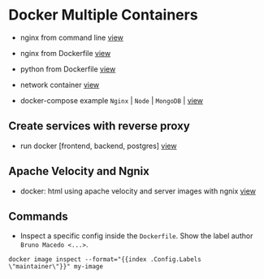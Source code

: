 # Docker Multiple Containers

- nginx from command line [view](nginx-command)

- nginx from Dockerfile [view](nginx)

- python from Dockerfile [view](python)

- network container [view](network)

- docker-compose example `Nginx` | `Node` | `MongoDB` | [view](compose)


## Create services with reverse proxy

- run docker [frontend, backend, postgres] [view](workers)


## Apache Velocity and Ngnix

- docker: html using apache velocity and server images with ngnix [view](velocity)

## Commands

- Inspect a specific config inside the `Dockerfile`.
Show the label author `Bruno Macedo <...>`.
```prompt
docker image inspect --format="{{index .Config.Labels \"maintainer\"}}" my-image
```
